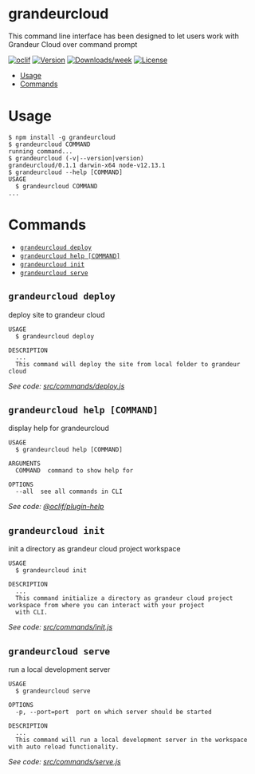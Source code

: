 grandeurcloud
=============

This command line interface has been designed to let users work with Grandeur Cloud over command prompt

[![oclif](https://img.shields.io/badge/cli-oclif-brightgreen.svg)](https://oclif.io)
[![Version](https://img.shields.io/npm/v/grandeurcloud.svg)](https://npmjs.org/package/grandeurcloud)
[![Downloads/week](https://img.shields.io/npm/dw/grandeurcloud.svg)](https://npmjs.org/package/grandeurcloud)
[![License](https://img.shields.io/npm/l/grandeurcloud.svg)](https://github.com/grandeurtech/grandeurcloud-cli/blob/master/package.json)

<!-- toc -->
* [Usage](#usage)
* [Commands](#commands)
<!-- tocstop -->
# Usage
<!-- usage -->
```sh-session
$ npm install -g grandeurcloud
$ grandeurcloud COMMAND
running command...
$ grandeurcloud (-v|--version|version)
grandeurcloud/0.1.1 darwin-x64 node-v12.13.1
$ grandeurcloud --help [COMMAND]
USAGE
  $ grandeurcloud COMMAND
...
```
<!-- usagestop -->
# Commands
<!-- commands -->
* [`grandeurcloud deploy`](#grandeurcloud-deploy)
* [`grandeurcloud help [COMMAND]`](#grandeurcloud-help-command)
* [`grandeurcloud init`](#grandeurcloud-init)
* [`grandeurcloud serve`](#grandeurcloud-serve)

## `grandeurcloud deploy`

deploy site to grandeur cloud

```
USAGE
  $ grandeurcloud deploy

DESCRIPTION
  ...
  This command will deploy the site from local folder to grandeur cloud
```

_See code: [src/commands/deploy.js](https://github.com/grandeurtech/grandeurcloud-cli/blob/v0.1.1/src/commands/deploy.js)_

## `grandeurcloud help [COMMAND]`

display help for grandeurcloud

```
USAGE
  $ grandeurcloud help [COMMAND]

ARGUMENTS
  COMMAND  command to show help for

OPTIONS
  --all  see all commands in CLI
```

_See code: [@oclif/plugin-help](https://github.com/oclif/plugin-help/blob/v2.2.3/src/commands/help.ts)_

## `grandeurcloud init`

init a directory as grandeur cloud project workspace

```
USAGE
  $ grandeurcloud init

DESCRIPTION
  ...
  This command initialize a directory as grandeur cloud project workspace from where you can interact with your project 
  with CLI.
```

_See code: [src/commands/init.js](https://github.com/grandeurtech/grandeurcloud-cli/blob/v0.1.1/src/commands/init.js)_

## `grandeurcloud serve`

run a local development server

```
USAGE
  $ grandeurcloud serve

OPTIONS
  -p, --port=port  port on which server should be started

DESCRIPTION
  ...
  This command will run a local development server in the workspace with auto reload functionality.
```

_See code: [src/commands/serve.js](https://github.com/grandeurtech/grandeurcloud-cli/blob/v0.1.1/src/commands/serve.js)_
<!-- commandsstop -->
